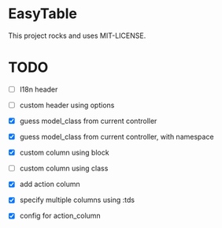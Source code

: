 EasyTable
===============

This project rocks and uses MIT-LICENSE.


TODO
==============

  - [ ] I18n header
  - [ ] custom header using options
  - [x] guess model_class from current controller
  - [x] guess model_class from current controller, with namespace
  - [x] custom column using block
  - [ ] custom column using class
  - [x] add action column
  - [x] specify multiple columns using :tds
  - [x] config for action_column

